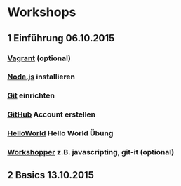 # Workshops

## 1 Einführung 06.10.2015

### [Vagrant](1-einfuehrung/Vagrant.md) (optional)

### [Node.js](1-einfuehrung/Nodejs.md) installieren

### [Git](1-einfuehrung/Git.md) einrichten

### [GitHub](1-einfuehrung/GitHub.md) Account erstellen

### [HelloWorld](1-einfuehrung/HelloWorld.md) Hello World Übung

### [Workshopper](http://nodeschool.io/#workshoppers) z.B. javascripting, git-it (optional)

## 2 Basics 13.10.2015

